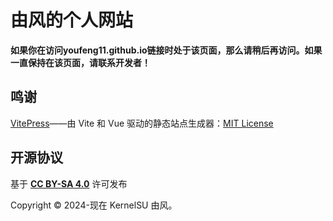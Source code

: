 # 由风的个人网站

**如果你在访问youfeng11.github.io链接时处于该页面，那么请稍后再访问。如果一直保持在该页面，请联系开发者！**

## 鸣谢

[VitePress](https://github.com/vuejs/vitepress)——由 Vite 和 Vue 驱动的静态站点生成器：[MIT License](https://github.com/vuejs/vitepress/blob/main/LICENSE)

## 开源协议

基于 **[CC BY-SA 4.0](https://creativecommons.org/licenses/by-sa/4.0/)** 许可发布

Copyright © 2024-现在 KernelSU 由风。
